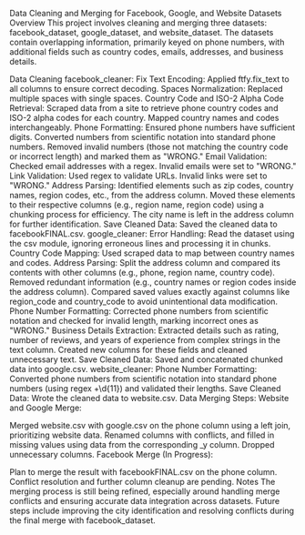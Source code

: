 Data Cleaning and Merging for Facebook, Google, and Website Datasets
Overview
This project involves cleaning and merging three datasets: facebook_dataset, google_dataset, and website_dataset. The datasets contain overlapping information, primarily keyed on phone numbers, with additional fields such as country codes, emails, addresses, and business details.

Data Cleaning
facebook_cleaner:
Fix Text Encoding: Applied ftfy.fix_text to all columns to ensure correct decoding.
Spaces Normalization: Replaced multiple spaces with single spaces.
Country Code and ISO-2 Alpha Code Retrieval: Scraped data from a site to retrieve phone country codes and ISO-2 alpha codes for each country. Mapped country names and codes interchangeably.
Phone Formatting:
Ensured phone numbers have sufficient digits.
Converted numbers from scientific notation into standard phone numbers.
Removed invalid numbers (those not matching the country code or incorrect length) and marked them as "WRONG."
Email Validation: Checked email addresses with a regex. Invalid emails were set to "WRONG."
Link Validation: Used regex to validate URLs. Invalid links were set to "WRONG."
Address Parsing:
Identified elements such as zip codes, country names, region codes, etc., from the address column.
Moved these elements to their respective columns (e.g., region name, region code) using a chunking process for efficiency.
The city name is left in the address column for further identification.
Save Cleaned Data: Saved the cleaned data to facebookFINAL.csv.
google_cleaner:
Error Handling: Read the dataset using the csv module, ignoring erroneous lines and processing it in chunks.
Country Code Mapping: Used scraped data to map between country names and codes.
Address Parsing:
Split the address column and compared its contents with other columns (e.g., phone, region name, country code).
Removed redundant information (e.g., country names or region codes inside the address column).
Compared saved values exactly against columns like region_code and country_code to avoid unintentional data modification.
Phone Number Formatting: Corrected phone numbers from scientific notation and checked for invalid length, marking incorrect ones as "WRONG."
Business Details Extraction:
Extracted details such as rating, number of reviews, and years of experience from complex strings in the text column.
Created new columns for these fields and cleaned unnecessary text.
Save Cleaned Data: Saved and concatenated chunked data into google.csv.
website_cleaner:
Phone Number Formatting: Converted phone numbers from scientific notation into standard phone numbers (using regex \+\d{11}) and validated their lengths.
Save Cleaned Data: Wrote the cleaned data to website.csv.
Data Merging
Steps:
Website and Google Merge:

Merged website.csv with google.csv on the phone column using a left join, prioritizing website data.
Renamed columns with conflicts, and filled in missing values using data from the corresponding _y column.
Dropped unnecessary columns.
Facebook Merge (In Progress):

Plan to merge the result with facebookFINAL.csv on the phone column.
Conflict resolution and further column cleanup are pending.
Notes
The merging process is still being refined, especially around handling merge conflicts and ensuring accurate data integration across datasets.
Future steps include improving the city identification and resolving conflicts during the final merge with facebook_dataset.
